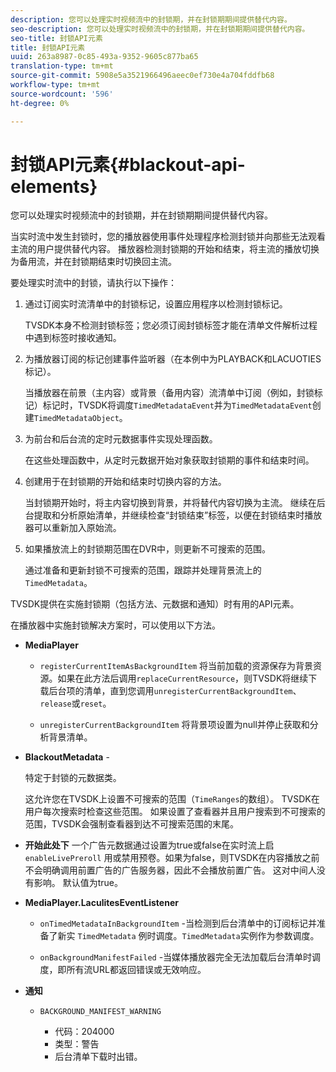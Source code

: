 ```yaml
---
description: 您可以处理实时视频流中的封锁期，并在封锁期期间提供替代内容。
seo-description: 您可以处理实时视频流中的封锁期，并在封锁期期间提供替代内容。
seo-title: 封锁API元素
title: 封锁API元素
uuid: 263a8987-0c85-493a-9352-9605c877ba65
translation-type: tm+mt
source-git-commit: 5908e5a3521966496aeec0ef730e4a704fddfb68
workflow-type: tm+mt
source-wordcount: '596'
ht-degree: 0%

---
```



# 封锁API元素{#blackout-api-elements}

您可以处理实时视频流中的封锁期，并在封锁期期间提供替代内容。

当实时流中发生封锁时，您的播放器使用事件处理程序检测封锁并向那些无法观看主流的用户提供替代内容。 播放器检测封锁期的开始和结束，将主流的播放切换为备用流，并在封锁期结束时切换回主流。

要处理实时流中的封锁，请执行以下操作：

1. 通过订阅实时流清单中的封锁标记，设置应用程序以检测封锁标记。

   TVSDK本身不检测封锁标签；您必须订阅封锁标签才能在清单文件解析过程中遇到标签时接收通知。
1. 为播放器订阅的标记创建事件监听器（在本例中为PLAYBACK和LACUOTIES标记）。

   当播放器在前景（主内容）或背景（备用内容）流清单中订阅（例如，封锁标记）标记时，TVSDK将调度`TimedMetadataEvent`并为`TimedMetadataEvent`创建`TimedMetadataObject`。

1. 为前台和后台流的定时元数据事件实现处理函数。

   在这些处理函数中，从定时元数据开始对象获取封锁期的事件和结束时间。
1. 创建用于在封锁期的开始和结束时切换内容的方法。

   当封锁期开始时，将主内容切换到背景，并将替代内容切换为主流。 继续在后台提取和分析原始清单，并继续检查“封锁结束”标签，以便在封锁结束时播放器可以重新加入原始流。
1. 如果播放流上的封锁期范围在DVR中，则更新不可搜索的范围。

   通过准备和更新封锁不可搜索的范围，跟踪并处理背景流上的`TimedMetadata`。

TVSDK提供在实施封锁期（包括方法、元数据和通知）时有用的API元素。

在播放器中实施封锁解决方案时，可以使用以下方法。

* **MediaPlayer**

   * `registerCurrentItemAsBackgroundItem` 将当前加载的资源保存为背景资源。如果在此方法后调用`replaceCurrentResource`，则TVSDK将继续下载后台项的清单，直到您调用`unregisterCurrentBackgroundItem`、`release`或`reset`。

   * `unregisterCurrentBackgroundItem` 将背景项设置为null并停止获取和分析背景清单。

* **BlackoutMetadata** -

   特定于封锁的元数据类。

   这允许您在TVSDK上设置不可搜索的范围（`TimeRanges`的数组）。 TVSDK在用户每次搜索时检查这些范围。 如果设置了查看器并且用户搜索到不可搜索的范围，TVSDK会强制查看器到达不可搜索范围的末尾。

* **开始此处下** 一个广告元数据通过设置为true或false在实时流上启 `enableLivePreroll` 用或禁用预卷。如果为false，则TVSDK在内容播放之前不会明确调用前置广告的广告服务器，因此不会播放前置广告。 这对中间人没有影响。 默认值为true。

* **MediaPlayer.LaculitesEventListener**

   * `onTimedMetadataInBackgroundItem` -当检测到后台清单中的订阅标记并准备了新实 `TimedMetadata` 例时调度。`TimedMetadata`实例作为参数调度。

   * `onBackgroundManifestFailed` -当媒体播放器完全无法加载后台清单时调度，即所有流URL都返回错误或无效响应。

* **通知**

   * `BACKGROUND_MANIFEST_WARNING`

      * 代码：204000
      * 类型：警告
      * 后台清单下载时出错。